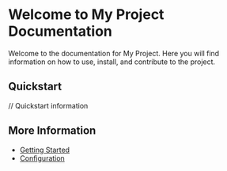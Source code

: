 # Welcome to My Project Documentation

Welcome to the documentation for My Project. Here you will find information on how to use, install, and contribute to the project.

## Quickstart

// Quickstart information

## More Information

- [Getting Started](getting-started.md)
- [Configuration](configuration.md)
